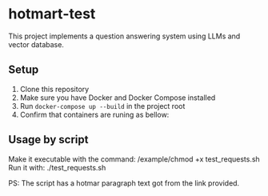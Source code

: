 # hotmart-test

This project implements a question answering system using LLMs and vector database.

## Setup

1. Clone this repository
2. Make sure you have Docker and Docker Compose installed
3. Run `docker-compose up --build` in the project root
4. Confirm that containers are runing as bellow:

## Usage by script

Make it executable with the command: /example/chmod +x test_requests.sh
Run it with: ./test_requests.sh

PS: The script has a hotmar paragraph text got from the link provided.
